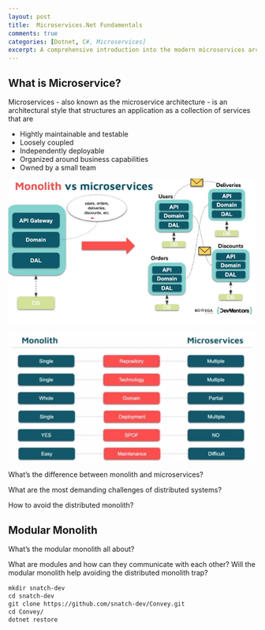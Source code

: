 ```yaml
---
layout: post
title:  Microservices.Net Fundamentals
comments: true
categories: [Dotnet, C#, Microservices]
excerpt: A comprehensive introduction into the modern microservices architecture based on the most popular technologies such as .NET Core, Docker, Kubernetes, Istio Service Mesh and many more.
---
```

## What is Microservice?

Microservices - also known as the microservice architecture - is an architectural style that structures an application as a collection of services that are 
- Hightly maintainable and testable
- Loosely coupled
- Independently deployable
- Organized around business capabilities
- Owned by a small team

![Monolith vs Microservices Architecture](/assets/microservices/monolithvsmicroservices.jpg "Monolith vs Microservices Architecture")

![Monolith vs Microservices Architecture](/assets/microservices/monolithvsmicroservices2.jpg "Monolith vs Microservices Architecture")

What’s the difference between monolith and microservices? 

What are the most demanding challenges of distributed systems? 

How to avoid the distributed monolith?

## Modular Monolith

What’s the modular monolith all about? 

What are modules and how can they communicate with each other? Will the modular monolith help avoiding the distributed monolith trap?

```
mkdir snatch-dev
cd snatch-dev
git clone https://github.com/snatch-dev/Convey.git
cd Convey/
dotnet restore

```


